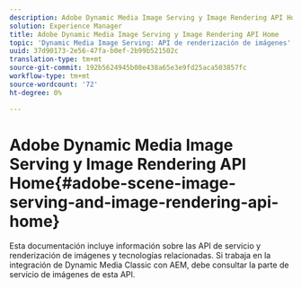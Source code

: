 ```yaml
---
description: Adobe Dynamic Media Image Serving y Image Rendering API Home
solution: Experience Manager
title: Adobe Dynamic Media Image Serving y Image Rendering API Home
topic: 'Dynamic Media Image Serving: API de renderización de imágenes'
uuid: 37d90173-2e56-47fa-b0ef-2b99b521502c
translation-type: tm+mt
source-git-commit: 192b5624945b08e438a65e3e9fd25aca503857fc
workflow-type: tm+mt
source-wordcount: '72'
ht-degree: 0%

---
```



# Adobe Dynamic Media Image Serving y Image Rendering API Home{#adobe-scene-image-serving-and-image-rendering-api-home}

Esta documentación incluye información sobre las API de servicio y renderización de imágenes y tecnologías relacionadas. Si trabaja en la integración de Dynamic Media Classic con AEM, debe consultar la parte de servicio de imágenes de esta API.
